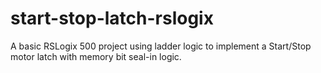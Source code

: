 # start-stop-latch-rslogix
A basic RSLogix 500 project using ladder logic to implement a Start/Stop motor latch with memory bit seal-in logic.
